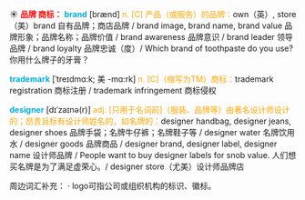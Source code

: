 ☀ <font color="red">**品牌 商标：**</font>
<font color="sky blue">**brand**</font> [brænd] 
<font color="orange">n. [C] 产品（或服务）的品牌：</font>own（英）, store（美）brand 自有品牌；商店品牌 / brand image, brand name, brand value 品牌形象；品牌名称；品牌价值 / brand awareness 品牌意识 / brand leader 领导品牌 / brand loyalty 品牌忠诚（度）/ Which brand of toothpaste do you use? 你用什么牌子的牙膏？
           
<font color="sky blue">**trademark**</font> [ˈtreɪdmɑ:k; 美 -mɑ:rk]
<font color="orange">n. [C]（缩写为TM）商标：</font>trademark registration 商标注册 / trademark infringement 商标侵权
           
<font color="sky blue">**designer**</font> [dɪˈzaɪnə(r)]
<font color="orange">adj. [只用于名词前]（服装、品牌等）由著名设计师设计的；昂贵且标有设计师姓名的，如名牌的：</font>designer handbag, designer jeans, designer shoes 品牌手袋；名牌牛仔裤；名牌鞋子等 / designer water 名牌饮用水 / designer goods 品牌商品 / designer brand, designer label, designer name 设计师品牌 / People want to buy designer labels for snob value. 人们想买名牌是为了满足虚荣心。/ designer store（尤美）设计师品牌店

周边词汇补充：
· logo可指公司或组织机构的标识、徽标。


